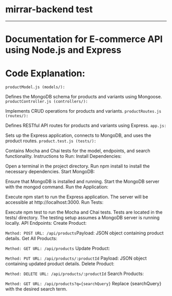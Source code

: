 # mirrar-backend test
<hr>


# Documentation for E-commerce API using Node.js and Express #


# Code Explanation:
`productModel.js (models/):`

Defines the MongoDB schema for products and variants using Mongoose.
`productController.js (controllers/):`

Implements CRUD operations for products and variants.
`productRoutes.js (routes/):`

Defines RESTful API routes for products and variants using Express.
`app.js:`

Sets up the Express application, connects to MongoDB, and uses the product routes.
`product.test.js (tests/):`

Contains Mocha and Chai tests for the model, endpoints, and search functionality.
Instructions to Run:
Install Dependencies:

Open a terminal in the project directory.
Run npm install to install the necessary dependencies.
Start MongoDB:

Ensure that MongoDB is installed and running.
Start the MongoDB server with the mongod command.
Run the Application:

Execute npm start to run the Express application.
The server will be accessible at http://localhost:3000.
Run Tests:

Execute npm test to run the Mocha and Chai tests.
Tests are located in the tests/ directory.
The testing setup assumes a MongoDB server is running locally.
API Endpoints:
Create Product:

`Method: POST
URL: /api/products`Payload: JSON object containing product details.
Get All Products:

`Method: GET
URL: /api/products`
Update Product:

`Method: PUT
URL: /api/products/:productId`
Payload: JSON object containing updated product details.
Delete Product:

`Method: DELETE
URL: /api/products/:productId`
Search Products:

`Method: GET
URL: /api/products?q={searchQuery}`
Replace {searchQuery} with the desired search term.
